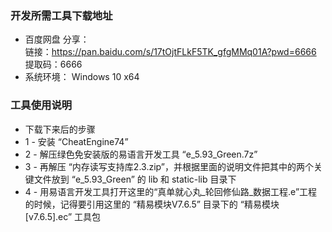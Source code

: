 ### 开发所需工具下载地址

* 百度网盘 分享：  
链接：https://pan.baidu.com/s/17tOjtFLkF5TK_gfgMMq01A?pwd=6666 
提取码：6666 
* 系统环境： Windows 10 x64

### 工具使用说明
* 下载下来后的步骤
* 1 - 安装 “CheatEngine74”
* 2 - 解压绿色免安装版的易语言开发工具 “e_5.93_Green.7z”
* 3 - 再解压 “内存读写支持库2.3.zip”，并根据里面的说明文件把其中的两个关键文件放到 “e_5.93_Green” 的 lib 和 static-lib 目录下
* 4 - 用易语言开发工具打开这里的“真单就心丸_轮回修仙路_数据工程.e”工程的时候，记得要引用这里的 “精易模块V7.6.5” 目录下的 “精易模块[v7.6.5].ec” 工具包
